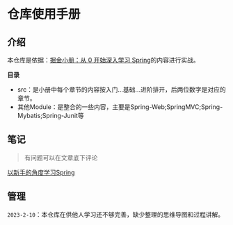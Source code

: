 # 仓库使用手册
## 介绍
本仓库是依据：[掘金小册：从 0 开始深入学习 Spring](https://s.juejin.cn/ds/BmgRG2S/)的内容进行实战。

**目录**
- src：是小册中每个章节的内容按入门...基础...进阶排开，后两位数字是对应的章节。
- 其他Module：是整合的一些内容，主要是Spring-Web;SpringMVC;Spring-Mybatis;Spring-Junit等

## 笔记
> 有问题可以在文章底下评论

[以新手的角度学习Spring](https://juejin.cn/column/7173650852115120158)

## 管理
`2023-2-10`：本仓库在供他人学习还不够完善，缺少整理的思维导图和过程讲解。